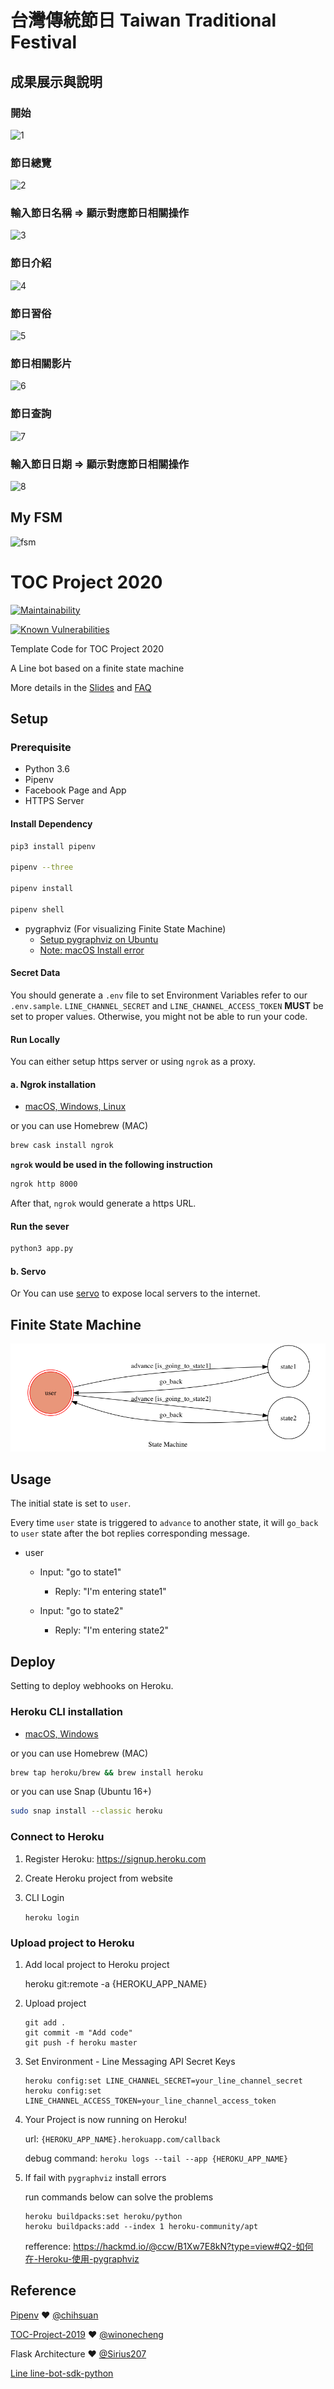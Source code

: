 # 台灣傳統節日 Taiwan Traditional Festival

## 成果展示與說明
### 開始
![1](https://user-images.githubusercontent.com/92714385/147851258-9eb33411-48e4-4f9e-837c-e3c12cb0f5d1.jpg)
### 節日總覽
![2](https://user-images.githubusercontent.com/92714385/147851264-a4c6f37e-17db-416f-b45a-c601bb0f7f0a.jpg)
### 輸入節日名稱 => 顯示對應節日相關操作
![3](https://user-images.githubusercontent.com/92714385/147851271-2135761b-b12f-4554-8cdc-d7a270d5482a.jpg)
### 節日介紹
![4](https://user-images.githubusercontent.com/92714385/147851272-e6185151-6ada-4eb9-88c0-d25897ce0f33.jpg)
### 節日習俗
![5](https://user-images.githubusercontent.com/92714385/147851273-49d6e657-8449-434b-9be9-80ae6a272804.jpg)
### 節日相關影片
![6](https://user-images.githubusercontent.com/92714385/147851277-dca666ad-ff62-479d-ad20-48ee152e3af7.jpg)
### 節日查詢
![7](https://user-images.githubusercontent.com/92714385/147851280-b1d21b7b-8da6-460c-84e3-52acd51cced9.jpg)
### 輸入節日日期 => 顯示對應節日相關操作
![8](https://user-images.githubusercontent.com/92714385/147851283-87a96785-a5be-4f74-8fbc-0a6396b7d4f0.jpg)


## My FSM
![fsm](https://user-images.githubusercontent.com/92714385/147851127-1db7c7fe-370a-422d-83b8-7c51e8a0c935.png)


# TOC Project 2020

[![Maintainability](https://api.codeclimate.com/v1/badges/dc7fa47fcd809b99d087/maintainability)](https://codeclimate.com/github/NCKU-CCS/TOC-Project-2020/maintainability)

[![Known Vulnerabilities](https://snyk.io/test/github/NCKU-CCS/TOC-Project-2020/badge.svg)](https://snyk.io/test/github/NCKU-CCS/TOC-Project-2020)


Template Code for TOC Project 2020

A Line bot based on a finite state machine

More details in the [Slides](https://hackmd.io/@TTW/ToC-2019-Project#) and [FAQ](https://hackmd.io/s/B1Xw7E8kN)

## Setup

### Prerequisite
* Python 3.6
* Pipenv
* Facebook Page and App
* HTTPS Server

#### Install Dependency
```sh
pip3 install pipenv

pipenv --three

pipenv install

pipenv shell
```

* pygraphviz (For visualizing Finite State Machine)
    * [Setup pygraphviz on Ubuntu](http://www.jianshu.com/p/a3da7ecc5303)
	* [Note: macOS Install error](https://github.com/pygraphviz/pygraphviz/issues/100)


#### Secret Data
You should generate a `.env` file to set Environment Variables refer to our `.env.sample`.
`LINE_CHANNEL_SECRET` and `LINE_CHANNEL_ACCESS_TOKEN` **MUST** be set to proper values.
Otherwise, you might not be able to run your code.

#### Run Locally
You can either setup https server or using `ngrok` as a proxy.

#### a. Ngrok installation
* [ macOS, Windows, Linux](https://ngrok.com/download)

or you can use Homebrew (MAC)
```sh
brew cask install ngrok
```

**`ngrok` would be used in the following instruction**

```sh
ngrok http 8000
```

After that, `ngrok` would generate a https URL.

#### Run the sever

```sh
python3 app.py
```

#### b. Servo

Or You can use [servo](http://serveo.net/) to expose local servers to the internet.


## Finite State Machine
![fsm](./img/show-fsm.png)

## Usage
The initial state is set to `user`.

Every time `user` state is triggered to `advance` to another state, it will `go_back` to `user` state after the bot replies corresponding message.

* user
	* Input: "go to state1"
		* Reply: "I'm entering state1"

	* Input: "go to state2"
		* Reply: "I'm entering state2"

## Deploy
Setting to deploy webhooks on Heroku.

### Heroku CLI installation

* [macOS, Windows](https://devcenter.heroku.com/articles/heroku-cli)

or you can use Homebrew (MAC)
```sh
brew tap heroku/brew && brew install heroku
```

or you can use Snap (Ubuntu 16+)
```sh
sudo snap install --classic heroku
```

### Connect to Heroku

1. Register Heroku: https://signup.heroku.com

2. Create Heroku project from website

3. CLI Login

	`heroku login`

### Upload project to Heroku

1. Add local project to Heroku project

	heroku git:remote -a {HEROKU_APP_NAME}

2. Upload project

	```
	git add .
	git commit -m "Add code"
	git push -f heroku master
	```

3. Set Environment - Line Messaging API Secret Keys

	```
	heroku config:set LINE_CHANNEL_SECRET=your_line_channel_secret
	heroku config:set LINE_CHANNEL_ACCESS_TOKEN=your_line_channel_access_token
	```

4. Your Project is now running on Heroku!

	url: `{HEROKU_APP_NAME}.herokuapp.com/callback`

	debug command: `heroku logs --tail --app {HEROKU_APP_NAME}`

5. If fail with `pygraphviz` install errors

	run commands below can solve the problems
	```
	heroku buildpacks:set heroku/python
	heroku buildpacks:add --index 1 heroku-community/apt
	```

	refference: https://hackmd.io/@ccw/B1Xw7E8kN?type=view#Q2-如何在-Heroku-使用-pygraphviz

## Reference
[Pipenv](https://medium.com/@chihsuan/pipenv-更簡單-更快速的-python-套件管理工具-135a47e504f4) ❤️ [@chihsuan](https://github.com/chihsuan)

[TOC-Project-2019](https://github.com/winonecheng/TOC-Project-2019) ❤️ [@winonecheng](https://github.com/winonecheng)

Flask Architecture ❤️ [@Sirius207](https://github.com/Sirius207)

[Line line-bot-sdk-python](https://github.com/line/line-bot-sdk-python/tree/master/examples/flask-echo)
